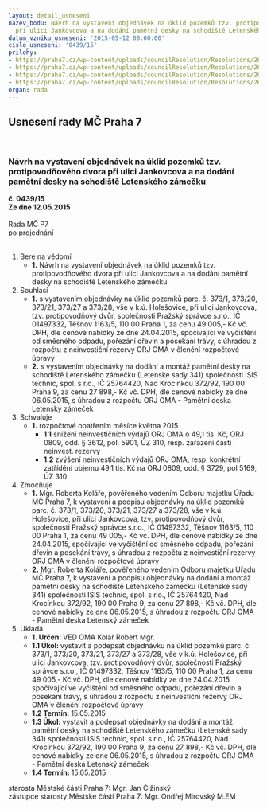 ```yaml
---
layout: detail_usneseni
nazev_bodu: Návrh na vystavení objednávek na úklid pozemků tzv. protipovodňového dvora
  při ulici Jankovcova a na dodání pamětní desky na schodiště Letenského zámečku
datum_vzniku_usneseni: '2015-05-12 00:00:00'
cislo_usneseni: '0439/15'
prilohy:
- https://praha7.cz/wp-content/uploads/councilResolution/Resolutions/26410/27-15-priloha_01_objzamecekdvur.doc
- https://praha7.cz/wp-content/uploads/councilResolution/Resolutions/26410/27-15-priloha_02_objzamecekdvur.pdf
- https://praha7.cz/wp-content/uploads/councilResolution/Resolutions/26410/27-15-priloha_03_objzamecekdvur.pdf
- https://praha7.cz/wp-content/uploads/councilResolution/Resolutions/26410/27-15-priloha_04_objzamecekdvur.pdf
organ: rada
---
```

<div id="ucUsn_pList" class="usn">
	<span><h2>Usnesení rady MČ Praha 7 </h2>
<br></span><div class="standBody">
<span><h3>Návrh na vystavení objednávek na úklid pozemků tzv. protipovodňového dvora při ulici Jankovcova a na dodání pamětní desky na schodiště Letenského zámečku</h3></span><div class="center">
		<strong>č. 0439/15</strong><br>
	</div>
<div class="center">
		<strong>Ze dne 12.05.2015</strong><br><br>
	</div>Rada MČ P7<br> po projednání<br><br><ol>
<li>Bere na vědomí<ul><li>
<strong>1.</strong> Návrh na vystavení objednávek na úklid pozemků tzv. protipovodňového dvora při ulici Jankovcova a na dodání pamětní desky na schodiště Letenského zámečku</li></ul>
</li>
<li>Souhlasí<ul>
<li>
<strong>1.</strong> s vystavením objednávky na úklid pozemků parc. č. 373/1, 373/20, 373/21, 373/27 a 373/28, vše v k.ú. Holešovice, při ulici Jankovcova, tzv. protipovodňový dvůr, společnosti Pražský správce s.r.o., IČ 01497332, Těšnov 1163/5, 110 00 Praha 1, za cenu 49 005,- Kč vč. DPH, dle cenové nabídky ze dne 24.04.2015, spočívající ve vyčištění od směsného odpadu, pořezání dřevin a posekání trávy, s úhradou z rozpočtu z neinvestiční rezervy ORJ OMA v členění rozpočtové úpravy</li>
<li>
<strong>2.</strong> s vystavením objednávky na dodání a montáž pamětní desky na schodiště Letenského zámečku (Letenské sady 341) společnosti ISIS technic, spol. s r.o.,  IČ 25764420, Nad Krocínkou 372/92, 190 00 Praha 9, za cenu 27 898,- Kč vč. DPH, dle cenové nabídky ze dne 06.05.2015, s úhradou z rozpočtu ORJ OMA - Pamětní deska Letenský zámeček</li>
</ul>
</li>
<li>Schvaluje<ul><li>
<strong>1.</strong> rozpočtové opatřením měsíce května 2015<ul>
<li>
<strong>1.1</strong> snížení neinvestičních výdajů ORJ OMA o 49,1 tis. Kč, ORJ 0809, odd. § 3612, pol. 5901, ÚZ 310, resp. zařazení části  neinvest. rezervy</li>
<li>
<strong>1.2</strong> zvýšení neinvestičních výdajů ORJ OMA, resp. konkrétní zatřídění objemu 49,1 tis. Kč na ORJ 0809, odd. § 3729, pol 5169, ÚZ 310 </li>
</ul>
</li></ul>
</li>
<li>Zmocňuje<ul>
<li>
<strong>1.</strong> Mgr. Roberta Koláře, pověřeného vedením Odboru majetku Úřadu MČ Praha 7,  k vystavení a podpisu objednávky na úklid pozemků parc. č. 373/1, 373/20, 373/21, 373/27 a 373/28, vše v k.ú. Holešovice, při ulici Jankovcova, tzv. protipovodňový dvůr, společnosti Pražský správce s.r.o., IČ 01497332, Těšnov 1163/5, 110 00 Praha 1, za cenu 49 005,- Kč vč. DPH, dle cenové nabídky ze dne 24.04.2015, spočívající ve vyčištění od směsného odpadu, pořezání dřevin  a posekání trávy, s úhradou z rozpočtu z neinvestiční rezervy ORJ OMA v členění rozpočtové úpravy</li>
<li>
<strong>2.</strong> Mgr. Roberta Koláře, pověřeného vedením Odboru majetku Úřadu MČ Praha 7, k vystavení a podpisu objednávky na dodání a montáž pamětní desky na schodiště Letenského zámečku (Letenské sady 341) společnosti ISIS technic, spol. s r.o., IČ 25764420, Nad Krocínkou 372/92, 190 00 Praha 9, za cenu 27 898,- Kč vč. DPH, dle cenové nabídky ze dne 06.05.2015, s úhradou z rozpočtu ORJ OMA - Pamětní deska Letenský zámeček</li>
</ul>
</li>
<li>Ukládá<ul>
<li>
<strong>1. Určen: </strong>VED OMA Kolář Robert Mgr.</li>
<li>
<strong>1.1 Úkol: </strong>vystavit a podepsat objednávku na úklid pozemků parc. č. 373/1, 373/20, 373/21, 373/27 a 373/28, vše v k.ú. Holešovice, při ulici Jankovcova, tzv. protipovodňový dvůr, společnosti Pražský správce s.r.o., IČ 01497332, Těšnov 1163/5, 110 00 Praha 1, za cenu 49 005,- Kč vč. DPH, dle cenové nabídky ze dne 24.04.2015, spočívající ve vyčištění od směsného odpadu, pořezání dřevin a posekání trávy, s úhradou z rozpočtu z neinvestiční rezervy ORJ OMA v členění rozpočtové úpravy</li>
<li>
<strong>1.2 Termín: </strong>15.05.2015</li>
<li>
<strong>1.3 Úkol: </strong>vystavit a podepsat objednávky na dodání a montáž pamětní desky na schodiště Letenského zámečku (Letenské sady 341) společnosti ISIS technic, spol. s r.o., IČ 25764420, Nad Krocínkou 372/92, 190 00 Praha 9, za cenu 27 898,- Kč vč. DPH, dle cenové nabídky ze dne 06.05.2015, s úhradou z rozpočtu ORJ OMA - Pamětní deska Letenský zámeček</li>
<li>
<strong>1.4 Termín: </strong>15.05.2015</li>
</ul>
</li>
</ol>starosta Městské části Praha 7: Mgr. Jan Čižinský<br>zástupce starosty Městské části Praha 7: Mgr. Ondřej Mirovský M.EM 
</div>
</div>
